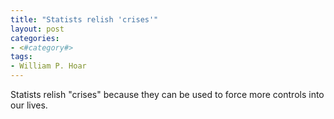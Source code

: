 ```yaml
---
title: "Statists relish 'crises'"
layout: post
categories:
- <#category#>
tags:
- William P. Hoar
---
```


Statists relish "crises" because they can be used to force more controls into our lives.
